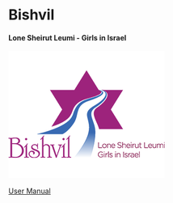 # Bishvil

#### Lone Sheirut Leumi - Girls in Israel  

![github project settings](./logo.png)

[User Manual](./user-manual) 
